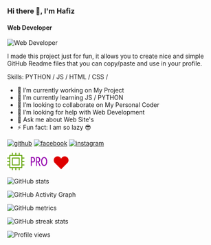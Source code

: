 ### Hi there 👋, I'm Hafiz
#### Web Developer
![Web Developer](https://scontent.fdac24-1.fna.fbcdn.net/v/t39.30808-6/350961829_3556323821350322_6541842919340584829_n.jpg?stp=dst-jpg_p960x960&_nc_cat=102&ccb=1-7&_nc_sid=e3f864&_nc_ohc=zVtoagcZOgMAX9VcO8n&_nc_ht=scontent.fdac24-1.fna&oh=00_AfDC9SBhAAnJ8wz7pERgsG78jrPoT6pVDqsBid5Mo9eQyw&oe=64CE6BDA)

I made this project just for fun, it allows you to create nice and simple GitHub Readme files that you can copy/paste and use in your profile.

Skills:  PYTHON / JS / HTML / CSS /

- 🔭 I’m currently working on My Project  
- 🌱 I’m currently learning JS / PYTHON  
- 👯 I’m looking to collaborate on My Personal Coder 
- 🤔 I’m looking for help with Web Development 
- 💬 Ask me about Web Site's 
- ⚡ Fun fact: I am so lazy 😎 


[<img src='https://cdn.jsdelivr.net/npm/simple-icons@3.0.1/icons/github.svg' alt='github' height='40'>](https://github.com/Coder-Hafiz)  [<img src='https://cdn.jsdelivr.net/npm/simple-icons@3.0.1/icons/facebook.svg' alt='facebook' height='40'>](https://www.facebook.com/https://www.facebook.com/profile.php?id=100093028519492)  [<img src='https://cdn.jsdelivr.net/npm/simple-icons@3.0.1/icons/instagram.svg' alt='instagram' height='40'>](https://www.instagram.com/smhafiz14/)  

<a href='https://docs.github.com/en/developers'><img src='https://raw.githubusercontent.com/acervenky/animated-github-badges/master/assets/devbadge.gif' width='40' height='40'></a> <a href='https://github.com/pricing'><img src='https://raw.githubusercontent.com/acervenky/animated-github-badges/master/assets/pro.gif' width='40' height='40'></a> <a href='https://docs.github.com/en/github/supporting-the-open-source-community-with-github-sponsors'><img src='https://raw.githubusercontent.com/acervenky/animated-github-badges/master/assets/sponsorbadge.gif' width='35' height='35'></a> 

![GitHub stats](https://github-readme-stats.vercel.app/api?username=Coder-Hafiz&show_icons=true&count_private=true)  

![GitHub Activity Graph](https://activity-graph.herokuapp.com/graph?username=Coder-Hafiz)  

![GitHub metrics](https://metrics.lecoq.io/Coder-Hafiz)  

![GitHub streak stats](https://streak-stats.demolab.com/?user=Coder-Hafiz)  

![Profile views](https://gpvc.arturio.dev/Coder-Hafiz)  
